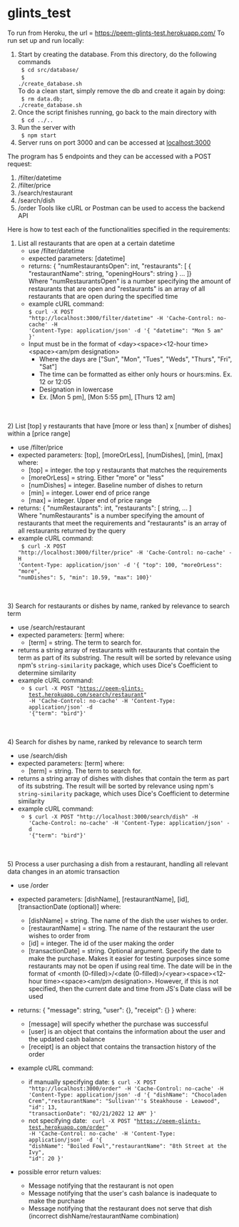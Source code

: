 # glints_test

To run from Heroku, the url = <a href>https://peem-glints-test.herokuapp.com/</a>
To run set up and run locally: 
1) Start by creating the database. From this directory, do the following commands <br>
  <code> $ cd src/database/ </code><br>
  <code> $ ./create_database.sh </code><br>
  To do a clean start, simply remove the db and create it again by doing: <br>
    <code> $ rm data.db; ./create_database.sh </code>
2) Once the script finishes running, go back to the main directory with <br>
  <code> $ cd ../.. </code> 
3) Run the server with <br>
  <code> $ npm start </code>
4) Server runs on port 3000 and can be accessed at <a href> localhost:3000 </a>

The program has 5 endpoints and they can be accessed with a POST request:
  1) /filter/datetime
  2) /filter/price
  3) /search/restaurant
  4) /search/dish
  5) /order
Tools like cURL or Postman can be used to access the backend API

Here is how to test each of the functionalities specified in the requirements: 
<br>
1) List all restaurants that are open at a certain datetime
    - use /filter/datetime
    - expected parameters: [datetime]
    - returns: { "numRestaurantsOpen": int, "restaurants": [ { "restaurantName": string, "openingHours": string } ... ]} <br>
      Where "numRestaurantsOpen" is a number specifying the amount of restaurants that are open and "restaurants" is an array of all restaurants that are open during the specified time
    - example cURL command: <br>
      <code>$ curl -X POST "http://localhost:3000/filter/datetime" -H 'Cache-Control: no-cache' -H 'Content-Type: application/json' -d '{ "datetime": "Mon 5 am" }' </code>
    - Input must be in the format of &lt;day&gt;&lt;space&gt;&lt;12-hour time&gt;&lt;space&gt;&lt;am/pm designation&gt; <br>
      - Where the days are ["Sun", "Mon", "Tues", "Weds", "Thurs", "Fri", "Sat"]
      - The time can be formatted as either only hours or hours:mins. Ex. 12 or 12:05
      - Designation in lowercase
      - Ex. [Mon 5 pm], [Mon 5:55 pm], [Thurs 12 am]

<br><br>
2) List [top] y restaurants that have [more or less than] x [number of dishes] within a [price range]
  - use /filter/price
  - expected parameters: [top], [moreOrLess], [numDishes], [min], [max] where:
    - [top] = integer. the top y restaurants that matches the requirements
    - [moreOrLess] = string. Either "more" or "less"
    - [numDishes] = integer. Baseline number of dishes to return
    - [min] = integer. Lower end of price range
    - [max] = integer. Upper end of price range
  - returns: { "numRestaurants": int, "restaurants": [ string, ... ] <br>
      Where "numRestaurants" is a number specifying the amount of restaurants that meet the requirements and "restaurants" is an array of all restaurants returned by the query
  - example cURL command: <br>
    <code> $ curl -X POST "http://localhost:3000/filter/price" -H 'Cache-Control: no-cache' -H 'Content-Type: application/json' -d '{ "top": 100, "moreOrLess": "more", "numDishes": 5, "min": 10.59, "max": 100}' </code>

<br><br>
3) Search for restaurants or dishes by name, ranked by relevance to search term
  - use /search/restaurant
  - expected parameters: [term] where: <br>
    - [term] = string. The term to search for.
  - returns a string array of restaurants with restaurants that contain the term as part of its substring. The result will be sorted by relevance using npm's <code>string-similarity</code> package, which uses Dice's Coefficient to determine similarity
  - example cURL command: <br>
    - <code>$ curl -X POST "https://peem-glints-test.herokuapp.com/search/restaurant" -H 'Cache-Control: no-cache' -H 'Content-Type: application/json' -d '{"term": "bird"}'</code>

<br><br>
4) Search for dishes by name, ranked by relevance to search term
  - use /search/dish
  - expected parameters: [term] where: <br>
    - [term] = string. The term to search for.
  - returns a string array of dishes with dishes that contain the term as part of its substring. The result will be sorted by relevance using npm's <code>string-similarity</code> package, which uses Dice's Coefficient to determine similarity
  - example cURL command: <br>
    - <code>$ curl -X POST "http://localhost:3000/search/dish" -H 'Cache-Control: no-cache' -H 'Content-Type: application/json' -d '{"term": "bird"}'</code>

<br><br>
5) Process a user purchasing a dish from a restaurant, handling all relevant data changes in an atomic transaction
  - use /order
  - expected parameters: [dishName], [restaurantName], [id], [transactionDate (optional)] where: <br>
    - [dishName] = string. The name of the dish the user wishes to order.
    - [restaurantName] = string. The name of the restaurant the user wishes to order from
    - [id] = integer. The id of the user making the order
    - [transactionDate] = string. Optional argument. Specify the date to make the purchase. Makes it easier for testing purposes since some restaurants may not be open if using real time. The date will be in the format of &lt;month (0-filled)&gt;/&lt;date (0-filled)&gt;/&lt;year&gt;&lt;space&gt;&lt;12-hour time&gt;&lt;space&gt;&lt;am/pm designation&gt;. However, if this is not specified, then the current date and time from JS's Date class will be used
  - returns: { "message": string, "user": {}, "receipt": {} } where: <br>
    - [message] will specify whether the purchase was successful
    - [user] is an object that contains the information about the user and the updated cash balance
    - [receipt] is an object that contains the transaction history of the order
  - example cURL command: <br>
    - if manually specifying date: <code>$ curl -X POST "http://localhost:3000/order" -H 'Cache-Control: no-cache' -H 'Content-Type: application/json' -d '{ "dishName": "Chocoladen Crem","restaurantName": "Sullivan'\''s Steakhouse - Leawood", "id": 13, "transactionDate": "02/21/2022 12 AM" }'</code>
    - not specifying date: <code> curl -X POST "https://peem-glints-test.herokuapp.com/order" -H 'Cache-Control: no-cache' -H 'Content-Type: application/json' -d '{ "dishName": "Boiled Fowl","restaurantName": "8th Street at the Ivy", "id": 20 }' </code>
  - possible error return values:
  
    - Message notifying that the restaurant is not open
    - Message notifying that the user's cash balance is inadequate to make the purchase
    - Message notifying that the restaurant does not serve that dish (incorrect dishName/restaurantName combination)
<br>